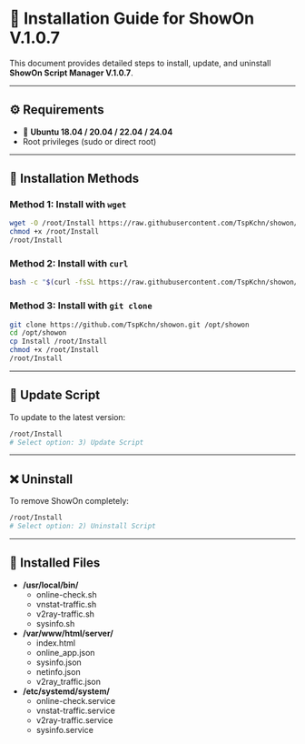 # 📖 Installation Guide for ShowOn V.1.0.7

This document provides detailed steps to install, update, and uninstall **ShowOn Script Manager V.1.0.7**.

---

## ⚙️ Requirements
- 🐧 **Ubuntu 18.04 / 20.04 / 22.04 / 24.04**
- Root privileges (sudo or direct root)

---

## 🚀 Installation Methods

### Method 1: Install with `wget`
```bash
wget -O /root/Install https://raw.githubusercontent.com/TspKchn/showon/refs/heads/main/Install
chmod +x /root/Install
/root/Install
```

### Method 2: Install with `curl`
```bash
bash -c "$(curl -fsSL https://raw.githubusercontent.com/TspKchn/showon/refs/heads/main/Install)"
```

### Method 3: Install with `git clone`
```bash
git clone https://github.com/TspKchn/showon.git /opt/showon
cd /opt/showon
cp Install /root/Install
chmod +x /root/Install
/root/Install
```

---

## 🔄 Update Script
To update to the latest version:
```bash
/root/Install
# Select option: 3) Update Script
```

---

## ❌ Uninstall
To remove ShowOn completely:
```bash
/root/Install
# Select option: 2) Uninstall Script
```

---

## 📂 Installed Files
- **/usr/local/bin/**
  - online-check.sh
  - vnstat-traffic.sh
  - v2ray-traffic.sh
  - sysinfo.sh
- **/var/www/html/server/**
  - index.html
  - online_app.json
  - sysinfo.json
  - netinfo.json
  - v2ray_traffic.json
- **/etc/systemd/system/**
  - online-check.service
  - vnstat-traffic.service
  - v2ray-traffic.service
  - sysinfo.service
